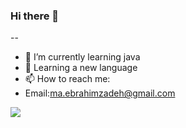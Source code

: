 ### Hi there 👋
--
<!--
**maryamebrahimzade/maryamebrahimzade** is a ✨ _special_ ✨ repository because its `README.md` (this file) appears on your GitHub profile.

Here are some ideas to get you started:
-->
- 🌱 I’m currently learning java
- 🌱 Learning a new language
- 📫 How to reach me:
- Email:ma.ebrahimzadeh@gmail.com
<a href=&quothttps://github.com/ghost1372&quot>
<img align=&quotcenter&quot src=&quothttps://github-readme-stats.vercel.app/api?username=maryamebrahimzade&show_icons=true&count_private=true&include_all_commits=true&quot /></a>
